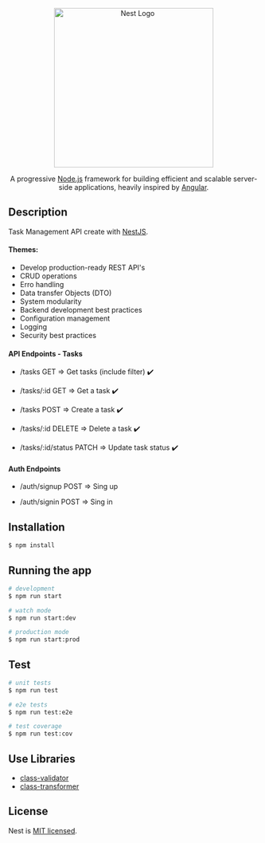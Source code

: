 <p align="center">
  <a href="http://nestjs.com/" target="blank"><img src="https://nestjs.com/img/logo_text.svg" width="320" alt="Nest Logo" /></a>
</p>

  <p align="center">A progressive <a href="http://nodejs.org" target="blank">Node.js</a> framework for building efficient and scalable server-side applications, heavily inspired by <a href="https://angular.io" target="blank">Angular</a>.</p>

## Description

Task Management API create with [NestJS](https://github.com/nestjs/nest).

#### Themes:

- Develop production-ready REST API's
- CRUD operations
- Erro handling
- Data transfer Objects (DTO)
- System modularity
- Backend development best practices
- Configuration management
- Logging
- Security best practices

#### API Endpoints - Tasks

- /tasks GET => Get tasks (include filter) ✔️

- /tasks/:id GET => Get a task ✔️

- /tasks POST => Create a task ✔️

- /tasks/:id DELETE => Delete a task ✔️

- /tasks/:id/status PATCH => Update task status ✔️

#### Auth Endpoints

- /auth/signup POST => Sing up

- /auth/signin POST => Sing in

## Installation

```bash
$ npm install
```

## Running the app

```bash
# development
$ npm run start

# watch mode
$ npm run start:dev

# production mode
$ npm run start:prod
```

## Test

```bash
# unit tests
$ npm run test

# e2e tests
$ npm run test:e2e

# test coverage
$ npm run test:cov
```

## Use Libraries

- [class-validator](https://github.com/typestack/class-validator)
- [class-transformer](https://github.com/typestack/class-transformer)

## License

Nest is [MIT licensed](LICENSE).

